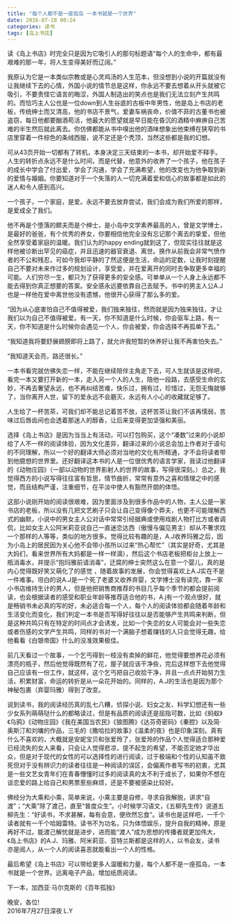```yaml
---
title: "每个人都不是一座孤岛 一本书就是一个世界"
date: 2016-07-28 00:24
categories: 读书
tags: [岛上书店]
---
```

读《岛上书店》时完全只是因为它吸引人的那句标题语“每个人的生命中，都有最艰难的那一年，将人生变得美好而辽阔。”

我原认为它是一本类似宗教或是心灵鸡汤的人生范本，但没想到小说的开篇就没有让我继续下去的心情，外国小说的情节总是这样，你永远不要去想着从开头就被它吸引，不要责怪它语言的晦涩，外国人制造出的笑点也是我们无法立刻产生共鸣的。而恰巧主人公也是一位down到人生谷底的古板中年男性，他是岛上书店的老板，传统绅士而又清高，他的书店不景气，爱妻车祸丧命，价值不菲的古董书也被盗窃，每日他都要酗酒苟活，他最大的愿望就是早日能在昏沉的酒精中麻痹自己苦难的半生然后就此离去。你仿佛都能从书中嗅出他的酒味想象出他束缚在狭窄的书店里穿着一件棕色的条绒西服，说不定还是个秃顶，当然这些都是我的幻想。

可从43页开始一切都有了转机，本身决定三天结束的一本书，却开始爱不释手。人生的转折点永远不是什么时间，而是代替，他意外的收养了一个孩子，他在孩子的成长中学会了付出爱，学会了沟通，学会了充满希望，他的改变也为他争取到新的爱情与婚姻。你要知道对于一个失落的人一切充满着爱和信心的故事都是如此的迷人和令人感到高兴。

一个孩子，一个家庭，是爱。永远不要去放弃尝试，我们会成为我们所爱的那样，是爱成全了我们。

他不再是个堕落的鳏夫而是个绅士，是小岛中文学素养最高的人，曾是文学博士，是最好的爸爸，有个优秀的养女，你要相信他完全没有忘记那个离去的挚爱，但他全然享受着家庭的温暖。我们认为的happy ending就到这了，但现实往往就是这样他被诊断出罕见的癌症，并且迅速的器官衰退、离世。换作从前我会非常气愤作者的不公和残忍，可如今我却平静的了然这便是生活，命运的定数，让我时刻提醒自己不要对未来作过多的规划设计，享受爱，并在爱离开的同时去争取更多幸福的可能。人们穷尽一生，都只为了获得更多的安全感。可单单从一个人身上永远都不能去得到你真正想要的答案。安全感永远要依靠自己去赋予。书中的男主人公A.J也是一样他在爱中离世他没有遗憾，他很开心获得了那么多的爱。

“因为从心底害怕自己不值得被爱，我们独来独往，然而就是因为独来独往，才让我们以为自己不值得被爱。有一天，你不知道是什么时候，你会驱车上路，有一天，你不知道是什么时候你会遇见一个人，你会被爱，你会选择不再孤单下去。”

“我知道我将要舒展翅膀即将上路了，就允许我短暂的休养好让我不再害怕失去。”

“我知道天会亮，路还很长。”

一本书看完就仿佛失恋一样，不能在继续陪伴主角走下去，可人生就该是这样吧，看完一本又要打开新的一本，走入另一个人的人生，陪他一段路，去感受生命的玄妙，不再去奢望永远，也不再纠结苦难，快乐过，拥有过，珍惜过，无怨无悔就够了，当你离开人世，留下的爱永远不会磨灭，永远有人小心的收藏就足够了。

人生给了一杯苦茶，可我们却不能总记着苦不放，这杯苦茶让我们不该再懦弱，苦味过后唇齿间也会透着那迷人的醇香，让后来变得更加坚强和美丽。

选择《岛上书店》是因为当当上有活动，可以打包购买，这个“凑数”过来的小说却给了人不一样的阅读体验，因为文化差异，翻译过来的小说总会加上作者对于语句的不同理解，所以一个好的翻译大师必须对当地的文化有所精通，才不会将读者带到他臆想的世界里。还好翻译这本书的人是一位很优秀的语言学家，我读过他翻译的《动物庄园》（一部以动物的世界影射人的世界的故事，写得很深刻。）总之，我觉得西方的小说写得往往富有哲思，情节曲折，常常有意外之喜和情理之中的感觉，而且结构严谨，注重细节，在平淡中使人有豁然开朗的体悟。

这部小说刚开始的阅读很艰难，因为里面涉及到很多作品中的人物，主人公是一家书店的老板，所以没有几把文艺刷子只会让自己变得像个莽夫，也更不可能理解西式的幽默，小说中的男女主人公对话中常常引经据典或使用戏剧人物打比方或者调侃，比如女主人公阿米莉亚说自己一直迷恋达西（傲慢与偏见男主）却从不奢求找一个那样的人等等，类似的地方很多。觉得比较有趣的是，A.J收养玛雅之后，因为小岛上的居民因为关心他不会带小孩所以过来“热心帮忙”（其实是好奇，尤其是大妈们，看来世界所有大妈都是一样一样滴），然后这个书店老板把柜台上放上一瓶消毒水，并提示“抱玛雅前请消毒”，迂腐的绅士突然这么在意一个婴儿，真的是内心觉得既好笑又萌化了的感觉 ，随着故事的发展，你会觉得喜欢上A.J实在不是一件难事。坦白的说A.J是一个死了老婆又收养弃婴，文学博士没有读完，靠一家小书店维持生计的男人，但是他把销售商推荐的书目几乎每个季节的都会提前阅读，也会根据读者的感受和职业年龄等推荐适合他的书，A.j有一个观点很好，就是畅销书未必真的写的好，未必适合每一个人，每个人的阅读体验都会随着年龄和生活变化而变化，我们判定一本书是否写得好往往以是否能够产生共鸣来判断，但是这种共鸣只有在特定的时间点才会诱发，比如一个失恋的女人可能会对一些失恋或者伤感的文学产生共鸣，同样的书对一个满脑子想着赚钱的人只会觉得无趣，给他看看《白银帝国》什么的没准效果极佳。

前几天看过一个故事，一个乞丐得到一枝没有卖掉的鲜花，他觉得要想养花必须有漂亮的瓶子，然后他觉得既然有了花，屋子就应该干净些，完后这样想下去他觉得自己应该有一份工作，就这样，这个乞丐把自己收拾干净，并且一点点开始努力生活，积累财富，命运的转折是从一朵花开始的。同样的，A.J的生活也是因为那个神秘包裹（弃婴玛雅）得到了改变。

说到读书，我的阅读经历真的乱七八糟，侦探小说、妇女之友、科学幻想还有一些少女系列萌萌哒什么的都略读过，但是有品质的阅读还是屈指可数，比如《蚂蚁》《乌鸦》《动物庄园》《我在美国当农民》《狼图腾》《达芬奇密码》《秦腔》以及简·奥斯汀和刘墉的作品，三毛的《撒哈拉的故事》《温柔的夜》也是印象深刻。真有什么不喜欢的，大概就是安妮宝贝和张爱玲了，张爱玲的作品个人觉得适合那种爱已经流失的女人来看，只会让人觉得悲凉，提不起生的希望，不能否定她才华出众，但是对于现代的女性的可以选择性的进行阅读，过于极端和个性的认知虽不致死但对于没有辨识力的读者往往是一种阅读的误区，会偏离作者写书的初衷，尤其是一些文艺女青年们在青春懵懂时过多的阅读真的太不利于成长了，如果你不想在谈恋爱的路上给自己和男票惹些麻烦，还是不要被感染比较好。

佛经分为大乘和小乘，简单来说，小乘主要是自修，寻求自我解脱，讲求“自渡”；“大乘”除了渡己，直至“普度众生”。小时候学习语文，《五柳先生传》说道五柳先生：“好读书，不求甚解，每有会意，便欣然忘食”。读书也是这样吧，一千个读者就有一千个哈姆雷特。读书不为功名，只为体悟娱乐，提升自我的精神，原是再好不过。能渡己解忧就是进步，进而能“渡人”成为思想的传播者就更加伟大，《岛上书店》的A.J、玛雅、阿米莉亚、亚特兰斯都是这样的人，以书会友，读书亦是阅人，从一个人的阅读喜恶就能看出一个人的性格。

最后希望《岛上书店》可以带给更多人温暖和力量，每个人都不是一座孤岛，一本书就是一个世界。远离电子产品，增加纸质阅读。

下一本，加西亚·马尔克斯的《百年孤独》
 
晚安，各位!     
2016年7月27日深夜
L.Y